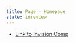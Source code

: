 ```yaml
---
title: Page - Homepage
state: inreview
---
```


- [Link to Invision Comp](https://pega.invisionapp.com/d/main#/console/17018437/355032566/preview)